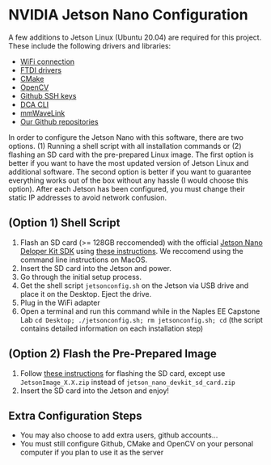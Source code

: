 # NVIDIA Jetson Nano Configuration
A few additions to Jetson Linux (Ubuntu 20.04) are required for this project. These include the following drivers and libraries:

- [WiFi connection](https://www.amazon.com/dp/B07TFT876R?psc=1&ref=ppx_yo2ov_dt_b_product_details)
- [FTDI drivers]()
- [CMake](https://cmake.org/)
- [OpenCV](https://opencv.org/)
- [Github SSH keys](https://docs.github.com/en/authentication/connecting-to-github-with-ssh/adding-a-new-ssh-key-to-your-github-account)
- [DCA CLI](https://github.com/Real-Time-MIMO/mmwaveAPI)
- [mmWaveLink](https://github.com/Real-Time-MIMO/openradar_mmwave_utils)
- [Our Github repositories](https://github.com/Real-Time-MIMO)

In order to configure the Jetson Nano with this software, there are two options. (1) Running a shell script with all installation commands or (2) flashing an SD card with the pre-prepared Linux image. The first option is better if you want to have the most updated version of Jetson Linux and additional software. The second option is better if you want to guarantee everything works out of the box without any hassle (I would choose this option). After each Jetson has been configured, you must change their static IP addresses to avoid network confusion.

## (Option 1) Shell Script

1. Flash an SD card (>= 128GB reccomended) with the official [Jetson Nano Deloper Kit SDK](https://developer.nvidia.com/embedded/l4t/r32_release_v7.1/jp_4.6.1_b110_sd_card/jeston_nano/jetson-nano-jp461-sd-card-image.zip) using [these instructions](https://developer.nvidia.com/embedded/learn/get-started-jetson-nano-devkit#write). We reccomend using the command line instructions on MacOS.
2. Insert the SD card into the Jetson and power.
3. Go through the initial setup process.
4. Get the shell script `jetsonconfig.sh` on the Jetson via USB drive and place it on the Desktop. Eject the drive.
5. Plug in the WiFi adapter
6. Open a terminal and run this command while in the Naples  EE Capstone Lab `cd Desktop; ./jetsonconfig.sh; rm jetsonconfig.sh; cd` (the script contains detailed information on each installation step)

## (Option 2) Flash the Pre-Prepared Image

1. Follow [these instructions](https://developer.nvidia.com/embedded/learn/get-started-jetson-nano-devkit#write) for flashing the SD card, except use `JetsonImage_X.X.zip` instead of `jetson_nano_devkit_sd_card.zip`
2. Insert the SD card into the Jetson and enjoy!

## Extra Configuration Steps

- You may also choose to add extra users, github accounts...
- You must still configure Github, CMake and OpenCV on your personal computer if you plan to use it as the server